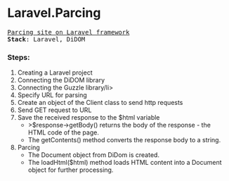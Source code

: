 <h1>Laravel.Parcing</h1>
<pre>
<a href="https://www.youtube.com/watch?v=qVFpK_gV1Ns&list=PLNvHH49JXUUAWpfK13CReWjlHH0bIUGS4&index=4">Parcing site on Laravel framework</a>
<b>Stack</b>: Laravel, DiDOM
</pre>
<h3>Steps:</h3>
<ol>
  <li>Creating a Laravel project</li>
  <li>Connecting the DiDOM library</li>
  <li>Connecting the Guzzle library/li>
  <li>Specify URL for parsing</li>
  <li>Create an object of the Client class to send http requests</li>
  <li>Send GET request to URL</li>
  <li>Save the received response to the $html variable
    <ul>
    <li>>$response->getBody() returns the body of the response - the HTML code of the page.
    </li>
    <li>The getContents() method converts the response body to a string.</li>
  </ul>
  </li>
  
  <li>Parcing
  <ul>
    <li>The Document object from DiDom is created.</li>
    <li>The loadHtml($html) method loads HTML content into a Document object for further processing.</li>
  </ul>
  </li>
</ol>
